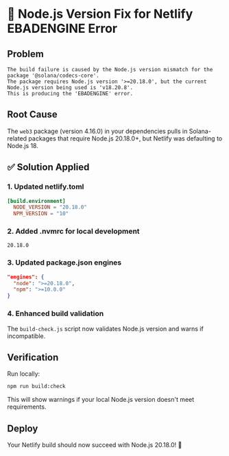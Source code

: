 # 🔧 Node.js Version Fix for Netlify EBADENGINE Error

## Problem
```
The build failure is caused by the Node.js version mismatch for the package '@solana/codecs-core'. 
The package requires Node.js version '>=20.18.0', but the current Node.js version being used is 'v18.20.8'. 
This is producing the 'EBADENGINE' error.
```

## Root Cause
The `web3` package (version 4.16.0) in your dependencies pulls in Solana-related packages that require Node.js 20.18.0+, but Netlify was defaulting to Node.js 18.

## ✅ Solution Applied

### 1. Updated netlify.toml
```toml
[build.environment]
  NODE_VERSION = "20.18.0"
  NPM_VERSION = "10"
```

### 2. Added .nvmrc for local development
```
20.18.0
```

### 3. Updated package.json engines
```json
"engines": {
  "node": ">=20.18.0",
  "npm": ">=10.0.0"
}
```

### 4. Enhanced build validation
The `build-check.js` script now validates Node.js version and warns if incompatible.

## Verification
Run locally:
```bash
npm run build:check
```

This will show warnings if your local Node.js version doesn't meet requirements.

## Deploy
Your Netlify build should now succeed with Node.js 20.18.0! 🚀
